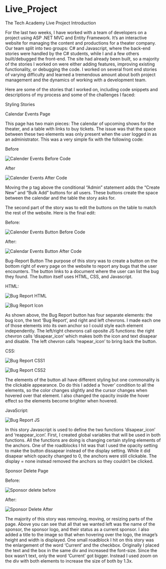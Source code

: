 # Live_Project
The Tech Academy Live Project
Introduction

For the last two weeks, I have worked with a team of developers on a project using ASP .NET MVC and Entity Framework. It’s an interactive website for managing the content and productions for a theater company. Our team split into two groups: C# and Javascript, where the back-end stories were handled by the C# students, while I and a few others built/debugged the front-end. The site had already been built, so a majority of the stories I worked on were either adding features, improving existing functionality, or debugging the code. I worked on several front end stories of varying difficulty and learned a tremendous amount about both project management and the dynamics of working with a development team. 

Here are some of the stories that I worked on, including code snippets and descriptions of my process and some of the challenges I faced:

Styling Stories 

Calendar Events Page

This page has two main pieces: The calendar of upcoming shows for the theater, and a table with links to buy tickets. The issue was that the space between these two elements was only present when the user logged in as an administrator. This was a very simple fix with the following code: 

Before


![Calender Events Before Code](CalenderEventsBefore.PNG)

 
After

![Calender Events After Code](calendareventsAfter.png)

   
Moving the p tag above the conditional “Admin” statement adds the “Create New” and “Bulk Add” buttons for all users. These buttons create the space between the calendar and the table the story asks for. 
 
The second part of the story was to edit the buttons on the table to match the rest of the website. Here is the final edit: 
 
Before:

![Calender Events Button Before Code](CalenderEventsButtonBefore.png)

 
After:

![Calendar Events Button After Code](CalenderEventsButtonAfter.png)
 

 
 
Bug-Report Button
The purpose of this story was to create a button on the bottom right of every page on the website to report any bugs that the user encounters. The button links to a document where the user can list the bug they found. The button itself uses HTML, CSS, and Javascript. 
 
HTML:

![Bug Report HTML](BugReportHtml.png)
 
 
![Bug Report Icon](BugReportButtonIcon.png)
 
 
As shown above, the Bug Report button has four separate elements: the bug icon, the text ‘Bug Report’, and right and left chevrons. I made each one of those elements into its own anchor so I could style each element independently. The left/right chevrons call oposite JS functions: the right chevron calls ‘disapear_icon’ which makes both the icon and text disapear and disable. The left chevron calls ‘reapear_icon’ to bring back the button. 
 
CSS:

![Bug Report CSS1](BugReportCSSpt1.PNG)

![Bug Report CSS2](BugReportCSSpt2.PNG)
 
 

 
 
 
 
 
The elements of the button all have different styling but one commonality is the clickable appearance. Do do this I added a ‘hover’ condition to all the elements, so the color changes slightly and the cursor changes when hovered over that element. I also changed the opacity inside the hover effect so the elements become brighter when hovered. 


JavaScript:

![Bug Report JS](BugReportJS.png)




In this story Javascript is used to define the two functions ‘disapear_icon’ and ‘reappear_icon’. First, I created global variables that will be used in both functions. All the functions are doing is changing certain styling elements of the anchors. One of the roadblocks I hit was that I used the opacity setting to make the button dissapear instead of the display setting. While it did disapear which opacity changed to 0, the anchors were still clickable. The display = none instead removed the anchors so they couldn’t be clicked. 



Sponsor Delete Page

Before:

![Sponsor delete before](JL-7339-sponsor_deletehtml_before.png)







After:

![Sponsor Delete After](sponsordelete_after.PNG)



The majority of this story was removing, moving, or resizing parts of the page. Above you can see that all that we wanted left was the name of the sponsor, the sponsor logo, and their status as a current sponsor. I also added a title to the image so that when hovering over the logo, the image’s height and width is displayed. One small roadblock I hit on this story was the enlargement of the word ‘Current’ and the checkbox. Originally I placed the text and the box in the same div and increased the font-size. Since the box wasn’t text, only the word ‘Current’ got bigger. Instead I used zoom on the div with both elements to increase the size of both by 1.3x.
